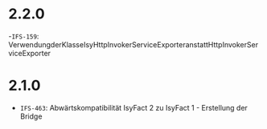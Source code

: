 # 2.2.0
-`IFS-159`: VerwendungderKlasseIsyHttpInvokerServiceExporteranstattHttpInvokerServiceExporter

# 2.1.0
- `IFS-463`: Abwärtskompatibilität IsyFact 2 zu IsyFact 1 - Erstellung der Bridge


